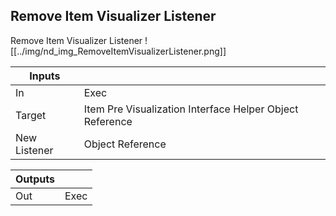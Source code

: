 ## Remove Item Visualizer Listener
Remove Item Visualizer Listener
![[../img/nd_img_RemoveItemVisualizerListener.png]]

|Inputs||
|--|--|
| In | Exec |
| Target | Item Pre Visualization Interface Helper Object Reference |
| New Listener | Object Reference |

|Outputs||
|--|--|
| Out | Exec |
